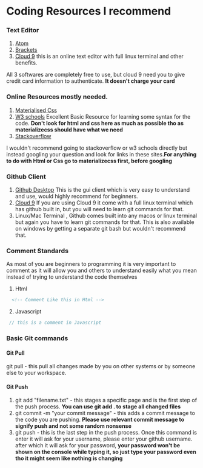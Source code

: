 # Coding Resources I recommend

### Text Editor
1. [Atom](http://atom.io)
2. [Brackets](http://brackets.io/)
3. [Cloud 9](http://c9.io) this is an online text editor with full linux terminal and other benefits.

All 3 softwares are completely free to use, but cloud 9 need you to give credit card information to authenticate. **It doesn't charge your card**

### Online Resources mostly needed.

1. [Materialised Css](http://materializecss.com/)
2. [W3 schools](https://www.w3schools.com) Excellent Basic Resource for learning some syntax for the code. **Don't look for html and css here as much as possible tho as materializecss should have what we need**
3. [Stackoverflow](https://stackoverflow.com/)

I wouldn't recommend going to stackoverflow or w3 schools directly but instead googling your question and look for links in these sites.**For anything to do with Html or Css go to materializecss first, before googling**


### Github Client
1. [Github Desktop](https://desktop.github.com/) This is the gui client which is very easy to understand and use, would highly recommend for beginners.
2. [Cloud 9](http://c9.io) If you are using Cloud 9 it come with a full linux terminal which has github built in, but you will need to learn git commands for that.
3. Linux/Mac Terminal , Github comes built into any macos or linux terminal but again you have to learn git commands for that. This is also available on windows by getting a separate git bash but wouldn't recommend that.

### Comment Standards
As most of you are beginners to programming it is very important to comment as it will allow you and others to understand easily what you mean instead of trying to understand the code themselves
1. Html
```Html
  <!-- Comment Like this in Html -->
```

2. Javascript
```Javascript
 // this is a comment in Javascript
```

### Basic Git commands
#### Git Pull
 git pull - this pull all changes made by you on other systems or by someone else to your workspace.
#### Git Push
1. git add "filename.txt" - this stages a specific page and is the first step of the push process. **You can use git add . to stage all changed files**
2. git commit -m "your commit message" - this adds a commit message to the code you are pushing. **Please use relevant commit message to signify push and not some random nonsense**
3. git push - this is the last step in the push process. Once this command is enter it will ask for your username, please enter your github username. after which it will ask for your password, **your password won't be shown on the console while typing it, so just type your password even tho it might seem like nothing is changing**
